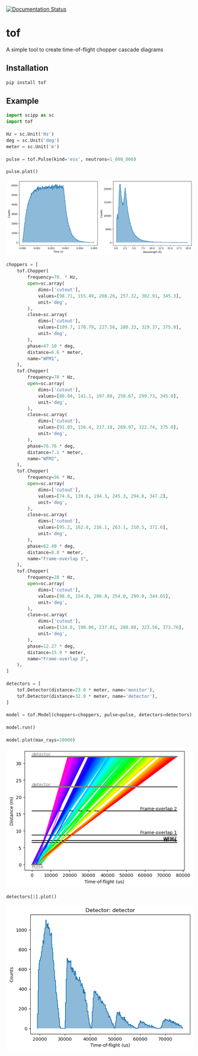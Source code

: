 [![Documentation Status](https://readthedocs.org/projects/tof/badge/?version=latest)](https://tof.readthedocs.io/en/latest/?badge=latest)

# tof

A simple tool to create time-of-flight chopper cascade diagrams

## Installation

```sh
pip install tof
```

## Example

```Python
import scipp as sc
import tof

Hz = sc.Unit('Hz')
deg = sc.Unit('deg')
meter = sc.Unit('m')

pulse = tof.Pulse(kind='ess', neutrons=1_000_000)

pulse.plot()
```

![pulse](docs/_static/pulse.png)

```Python
choppers = [
    tof.Chopper(
        frequency=70. * Hz,
        open=sc.array(
            dims=['cutout'],
            values=[98.71, 155.49, 208.26, 257.32, 302.91, 345.3],
            unit='deg',
        ),
        close=sc.array(
            dims=['cutout'],
            values=[109.7, 170.79, 227.56, 280.33, 329.37, 375.0],
            unit='deg',
        ),
        phase=47.10 * deg,
        distance=6.6 * meter,
        name="WFM1",
    ),
    tof.Chopper(
        frequency=70 * Hz,
        open=sc.array(
            dims=['cutout'],
            values=[80.04, 141.1, 197.88, 250.67, 299.73, 345.0],
            unit='deg',
        ),
        close=sc.array(
            dims=['cutout'],
            values=[91.03, 156.4, 217.18, 269.97, 322.74, 375.0],
            unit='deg',
        ),
        phase=76.76 * deg,
        distance=7.1 * meter,
        name="WFM2",
    ),
    tof.Chopper(
        frequency=56 * Hz,
        open=sc.array(
            dims=['cutout'],
            values=[74.6, 139.6, 194.3, 245.3, 294.8, 347.2],
            unit='deg',
        ),
        close=sc.array(
            dims=['cutout'],
            values=[95.2, 162.8, 216.1, 263.1, 310.5, 371.6],
            unit='deg',
        ),
        phase=62.40 * deg,
        distance=8.8 * meter,
        name="Frame-overlap 1",
    ),
    tof.Chopper(
        frequency=28 * Hz,
        open=sc.array(
            dims=['cutout'],
            values=[98.0, 154.0, 206.8, 254.0, 299.0, 344.65],
            unit='deg',
        ),
        close=sc.array(
            dims=['cutout'],
            values=[134.6, 190.06, 237.01, 280.88, 323.56, 373.76],
            unit='deg',
        ),
        phase=12.27 * deg,
        distance=15.9 * meter,
        name="Frame-overlap 2",
    ),
]

detectors = [
    tof.Detector(distance=23.0 * meter, name='monitor'),
    tof.Detector(distance=32.0 * meter, name='detector'),
]

model = tof.Model(choppers=choppers, pulse=pulse, detectors=detectors)

model.run()

model.plot(max_rays=10000)
```

![model](docs/_static/model.png)

```Python
detectors[1].plot()
```

![detector](docs/_static/detector.png)
